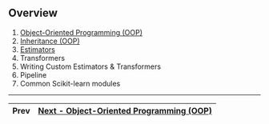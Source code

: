 ## Overview
1. [Object-Oriented Programming (OOP)](./object-oriented-programming.md "Object-Oriented Programming (OOP)")
2. [Inheritance (OOP)](./inheritance.md "Inheritance (OOP)")
3. [Estimators](./estimators "Estimators")
4. Transformers
5. Writing Custom Estimators & Transformers
6. Pipeline
7. Common Scikit-learn modules

---
| Prev | [Next - Object-Oriented Programming (OOP)](./object-oriented-programming.md "Object-Oriented Programming (OOP)") |
|:-----|-----------------------------------------------------------------------------------------------------------------:|

